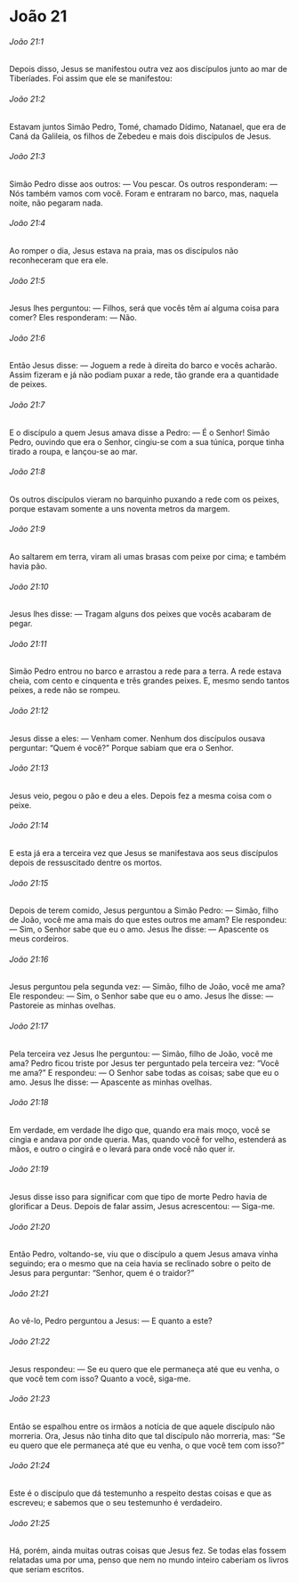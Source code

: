 # João 21

###### João 21:1

Depois disso, Jesus se manifestou outra vez aos discípulos junto ao mar de Tiberíades. Foi assim que ele se manifestou:

###### João 21:2

Estavam juntos Simão Pedro, Tomé, chamado Dídimo, Natanael, que era de Caná da Galileia, os filhos de Zebedeu e mais dois discípulos de Jesus.

###### João 21:3

Simão Pedro disse aos outros: — Vou pescar. Os outros responderam: — Nós também vamos com você. Foram e entraram no barco, mas, naquela noite, não pegaram nada.

###### João 21:4

Ao romper o dia, Jesus estava na praia, mas os discípulos não reconheceram que era ele.

###### João 21:5

Jesus lhes perguntou: — Filhos, será que vocês têm aí alguma coisa para comer? Eles responderam: — Não.

###### João 21:6

Então Jesus disse: — Joguem a rede à direita do barco e vocês acharão. Assim fizeram e já não podiam puxar a rede, tão grande era a quantidade de peixes.

###### João 21:7

E o discípulo a quem Jesus amava disse a Pedro: — É o Senhor! Simão Pedro, ouvindo que era o Senhor, cingiu-se com a sua túnica, porque tinha tirado a roupa, e lançou-se ao mar.

###### João 21:8

Os outros discípulos vieram no barquinho puxando a rede com os peixes, porque estavam somente a uns noventa metros da margem.

###### João 21:9

Ao saltarem em terra, viram ali umas brasas com peixe por cima; e também havia pão.

###### João 21:10

Jesus lhes disse: — Tragam alguns dos peixes que vocês acabaram de pegar.

###### João 21:11

Simão Pedro entrou no barco e arrastou a rede para a terra. A rede estava cheia, com cento e cinquenta e três grandes peixes. E, mesmo sendo tantos peixes, a rede não se rompeu.

###### João 21:12

Jesus disse a eles: — Venham comer. Nenhum dos discípulos ousava perguntar: “Quem é você?” Porque sabiam que era o Senhor.

###### João 21:13

Jesus veio, pegou o pão e deu a eles. Depois fez a mesma coisa com o peixe.

###### João 21:14

E esta já era a terceira vez que Jesus se manifestava aos seus discípulos depois de ressuscitado dentre os mortos.

###### João 21:15

Depois de terem comido, Jesus perguntou a Simão Pedro: — Simão, filho de João, você me ama mais do que estes outros me amam? Ele respondeu: — Sim, o Senhor sabe que eu o amo. Jesus lhe disse: — Apascente os meus cordeiros.

###### João 21:16

Jesus perguntou pela segunda vez: — Simão, filho de João, você me ama? Ele respondeu: — Sim, o Senhor sabe que eu o amo. Jesus lhe disse: — Pastoreie as minhas ovelhas.

###### João 21:17

Pela terceira vez Jesus lhe perguntou: — Simão, filho de João, você me ama? Pedro ficou triste por Jesus ter perguntado pela terceira vez: “Você me ama?” E respondeu: — O Senhor sabe todas as coisas; sabe que eu o amo. Jesus lhe disse: — Apascente as minhas ovelhas.

###### João 21:18

Em verdade, em verdade lhe digo que, quando era mais moço, você se cingia e andava por onde queria. Mas, quando você for velho, estenderá as mãos, e outro o cingirá e o levará para onde você não quer ir.

###### João 21:19

Jesus disse isso para significar com que tipo de morte Pedro havia de glorificar a Deus. Depois de falar assim, Jesus acrescentou: — Siga-me.

###### João 21:20

Então Pedro, voltando-se, viu que o discípulo a quem Jesus amava vinha seguindo; era o mesmo que na ceia havia se reclinado sobre o peito de Jesus para perguntar: “Senhor, quem é o traidor?”

###### João 21:21

Ao vê-lo, Pedro perguntou a Jesus: — E quanto a este?

###### João 21:22

Jesus respondeu: — Se eu quero que ele permaneça até que eu venha, o que você tem com isso? Quanto a você, siga-me.

###### João 21:23

Então se espalhou entre os irmãos a notícia de que aquele discípulo não morreria. Ora, Jesus não tinha dito que tal discípulo não morreria, mas: “Se eu quero que ele permaneça até que eu venha, o que você tem com isso?”

###### João 21:24

Este é o discípulo que dá testemunho a respeito destas coisas e que as escreveu; e sabemos que o seu testemunho é verdadeiro.

###### João 21:25

Há, porém, ainda muitas outras coisas que Jesus fez. Se todas elas fossem relatadas uma por uma, penso que nem no mundo inteiro caberiam os livros que seriam escritos.

